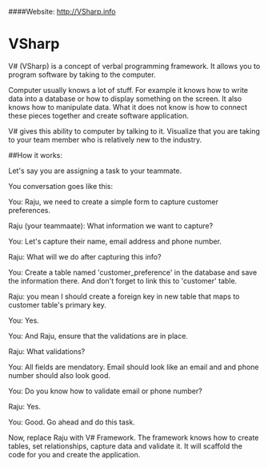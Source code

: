 ####Website: http://VSharp.info


# VSharp
V# (VSharp) is a concept of verbal programming framework. It allows you to program software by taking to the computer.

Computer usually knows a lot of stuff. For example it knows how to write data into a database or how to display something on the screen. It also knows how to manipulate data. What it does not know is how to connect these pieces together and create software application.

V# gives this ability to computer by talking to it. Visualize that you are taking to your team member who is relatively new to the industry. 

##How it works:

Let's say you are assigning a task to your teammate. 

You conversation goes like this:

You: Raju, we need to create a simple form to capture customer preferences.

Raju (your teammaate): What information we want to capture?

You: Let's capture their name, email address and phone number.

Raju: What will we do after capturing this info?

You: Create a table named 'customer_preference' in the database and save the information there. And don't forget to link this to 'customer' table.

Raju: you mean I should create a foreign key in new table that maps to customer table's primary key.

You: Yes.

You: And Raju, ensure that the validations are in place.

Raju: What validations?

You: All fields are mendatory. Email should look like an email and and phone number should also look good.

You: Do you know how to validate email or phone number?

Raju: Yes.

You: Good. Go ahead and do this task.

Now, replace Raju with V# Framework. The framework knows how to create tables, set relationships, capture data and validate it. It will scaffold the code for you and create the application.

